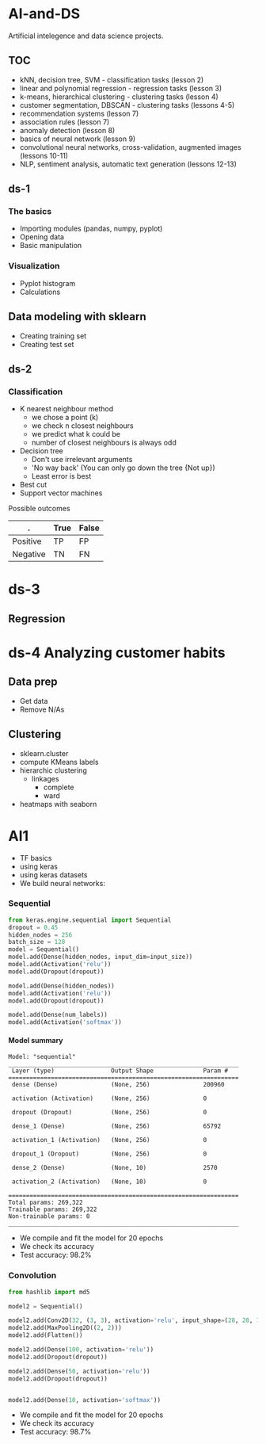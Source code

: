 # AI-and-DS
Artificial intelegence and data science projects.
## TOC
* kNN, decision tree, SVM - classification tasks (lesson 2)
* linear and polynomial regression - regression tasks (lesson 3)
* k-means, hierarchical clustering - clustering tasks (lesson 4)
* customer segmentation, DBSCAN - clustering tasks (lessons 4-5)
* recommendation systems (lesson 7)
* association rules (lesson 7)
* anomaly detection (lesson 8)
* basics of neural network (lesson 9)
* convolutional neural networks, cross-validation, augmented images (lessons 10-11)
* NLP, sentiment analysis, automatic text generation (lessons 12-13)
## ds-1
### The basics
* Importing modules (pandas, numpy, pyplot)
* Opening data
* Basic manipulation
### Visualization
* Pyplot histogram
* Calculations
## Data modeling with sklearn
* Creating training set
* Creating test set
## ds-2
### Classification
* K nearest neighbour method
  - we chose a point (k)
  - we check n closest neighbours
  - we predict what k could be
  - number of closest neighbours is always odd
* Decision tree
  - Don't use irrelevant arguments
  - 'No way back' (You can only go down the tree {Not up})
  - Least error is best
* Best cut
* Support vector machines

Possible outcomes

| .        | True | False |
|----------|------|-------|
| Positive | TP   | FP    |
| Negative | TN   | FN    |

# ds-3
## Regression
# ds-4 Analyzing customer habits
## Data prep
* Get data
* Remove N/As

## Clustering
 * sklearn.cluster
 * compute KMeans labels
 * hierarchic clustering
   * linkages
     * complete
     * ward
 * heatmaps with seaborn

# AI1
* TF basics
* using keras
* using keras datasets
* We build neural networks:
### Sequential
```python
from keras.engine.sequential import Sequential
dropout = 0.45
hidden_nodes = 256
batch_size = 128
model = Sequential()
model.add(Dense(hidden_nodes, input_dim=input_size))
model.add(Activation('relu'))
model.add(Dropout(dropout))

model.add(Dense(hidden_nodes))
model.add(Activation('relu'))
model.add(Dropout(dropout))

model.add(Dense(num_labels))
model.add(Activation('softmax'))
```
#### Model summary
```
Model: "sequential"
_________________________________________________________________
 Layer (type)                Output Shape              Param #   
=================================================================
 dense (Dense)               (None, 256)               200960    
                                                                 
 activation (Activation)     (None, 256)               0         
                                                                 
 dropout (Dropout)           (None, 256)               0         
                                                                 
 dense_1 (Dense)             (None, 256)               65792     
                                                                 
 activation_1 (Activation)   (None, 256)               0         
                                                                 
 dropout_1 (Dropout)         (None, 256)               0         
                                                                 
 dense_2 (Dense)             (None, 10)                2570      
                                                                 
 activation_2 (Activation)   (None, 10)                0         
                                                                 
=================================================================
Total params: 269,322
Trainable params: 269,322
Non-trainable params: 0
_________________________________________________________________
```
- We compile and fit the model for 20 epochs
- We check its accuracy
- Test accuracy: 98.2%

### Convolution
```python
from hashlib import md5

model2 = Sequential()

model2.add(Conv2D(32, (3, 3), activation='relu', input_shape=(28, 28, 1)))
model2.add(MaxPooling2D((2, 2)))
model2.add(Flatten())

model2.add(Dense(100, activation='relu'))
model2.add(Dropout(dropout))

model2.add(Dense(50, activation='relu'))
model2.add(Dropout(dropout))


model2.add(Dense(10, activation='softmax'))
```
- We compile and fit the model for 20 epochs
- We check its accuracy
- Test accuracy: 98.7%
